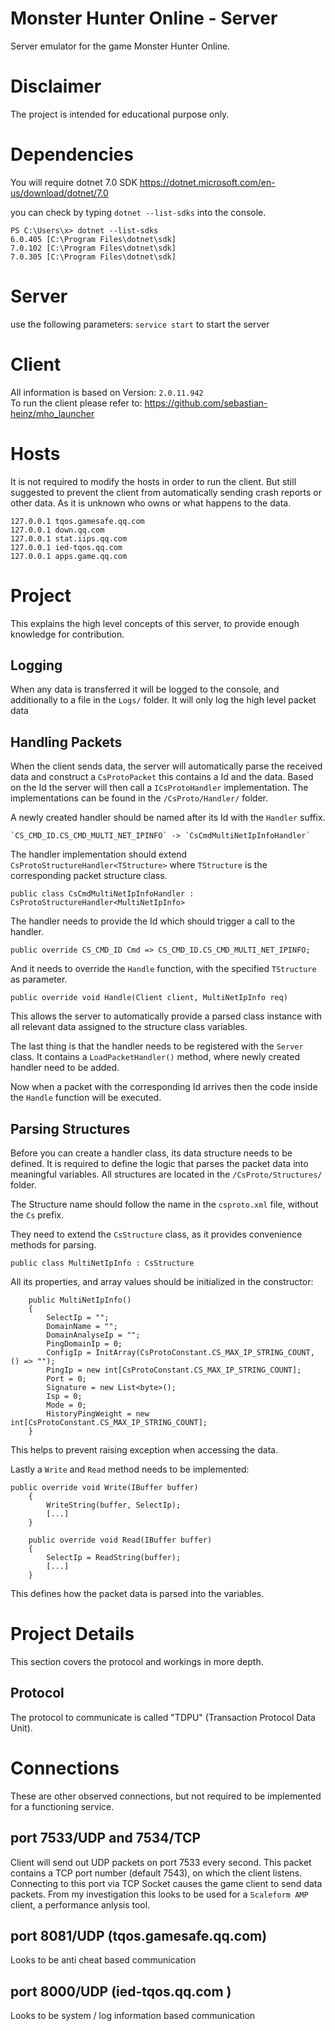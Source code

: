 ﻿Monster Hunter Online - Server
===
Server emulator for the game Monster Hunter Online.

# Disclaimer
The project is intended for educational purpose only.

# Dependencies
You will require dotnet 7.0 SDK
https://dotnet.microsoft.com/en-us/download/dotnet/7.0

you can check by typing `dotnet --list-sdks` into the console.
```
PS C:\Users\x> dotnet --list-sdks
6.0.405 [C:\Program Files\dotnet\sdk]
7.0.102 [C:\Program Files\dotnet\sdk]
7.0.305 [C:\Program Files\dotnet\sdk]
```

# Server
use the following parameters: `service start` to start the server

# Client
All information is based on Version: `2.0.11.942`  
To run the client please refer to:
https://github.com/sebastian-heinz/mho_launcher

# Hosts
It is not required to modify the hosts in order to run the client. 
But still suggested to prevent the client from automatically 
sending crash reports or other data.
As it is unknown who owns or what happens to the data.
```
127.0.0.1 tqos.gamesafe.qq.com
127.0.0.1 down.qq.com
127.0.0.1 stat.iips.qq.com
127.0.0.1 ied-tqos.qq.com
127.0.0.1 apps.game.qq.com
```

# Project
This explains the high level concepts of this server, 
to provide enough knowledge for contribution.

## Logging
When any data is transferred it will be logged to the console,
and additionally to a file in the `Logs/` folder.
It will only log the high level packet data

## Handling Packets
When the client sends data, the server will automatically parse the received data
and construct a `CsProtoPacket` this contains a Id and the data. 
Based on the Id the server will then call a `ICsProtoHandler` implementation.
The implementations can be found in the `/CsProto/Handler/` folder.

A newly created handler should be named after its Id with the `Handler` suffix.
```
`CS_CMD_ID.CS_CMD_MULTI_NET_IPINFO` -> `CsCmdMultiNetIpInfoHandler`
```

The handler implementation should extend `CsProtoStructureHandler<TStructure>`
where `TStructure` is the corresponding packet structure class.
```
public class CsCmdMultiNetIpInfoHandler : CsProtoStructureHandler<MultiNetIpInfo>
```

The handler needs to provide the Id which should trigger a call to the handler.
```
public override CS_CMD_ID Cmd => CS_CMD_ID.CS_CMD_MULTI_NET_IPINFO;
```

And it needs to override the `Handle` function, with the specified `TStructure` as parameter.
```
public override void Handle(Client client, MultiNetIpInfo req)
```
This allows the server to automatically provide a parsed class instance 
with all relevant data assigned to the structure class variables.


The last thing is that the handler needs to be registered with the `Server` class.
It contains a `LoadPacketHandler()` method, where newly created handler need to be added.

Now when a packet with the corresponding Id arrives 
then the code inside the `Handle` function will be executed.

## Parsing Structures
Before you can create a handler class, its data structure needs to be defined.
It is required to define the logic that parses the packet data into meaningful variables. 
All structures are located in the `/CsProto/Structures/` folder.

The Structure name should follow the name in the `csproto.xml` file, without the `Cs` prefix.

They need to extend the `CsStructure` class, as it provides convenience methods for parsing.
```
public class MultiNetIpInfo : CsStructure
```

All its properties, and array values should be initialized in the constructor:
```
    public MultiNetIpInfo()
    {
        SelectIp = "";
        DomainName = "";
        DomainAnalyseIp = "";
        PingDomainIp = 0;
        ConfigIp = InitArray(CsProtoConstant.CS_MAX_IP_STRING_COUNT, () => "");
        PingIp = new int[CsProtoConstant.CS_MAX_IP_STRING_COUNT];
        Port = 0;
        Signature = new List<byte>();
        Isp = 0;
        Mode = 0;
        HistoryPingWeight = new int[CsProtoConstant.CS_MAX_IP_STRING_COUNT];
    }
```
This helps to prevent raising exception when accessing the data.

Lastly a `Write` and `Read` method needs to be implemented:
```
public override void Write(IBuffer buffer)
    {
        WriteString(buffer, SelectIp);
        [...]
    }

    public override void Read(IBuffer buffer)
    {
        SelectIp = ReadString(buffer);
        [...]
    }
```
This defines how the packet data is parsed into the variables.


# Project Details
This section covers the protocol and workings in more depth.

## Protocol
The protocol to communicate is called "TDPU" (Transaction Protocol Data Unit).



# Connections
These are other observed connections, but not required to be implemented for a functioning service.
## port 7533/UDP and 7534/TCP
Client will send out UDP packets on port 7533 every second.
This packet contains a TCP port number (default 7543), on which the client listens.
Connecting to this port via TCP Socket causes the game client to send data packets.
From my investigation this looks to be used for a `Scaleform AMP` client, a performance anlysis tool.

## port 8081/UDP (tqos.gamesafe.qq.com)
Looks to be anti cheat based communication

## port 8000/UDP (ied-tqos.qq.com )
Looks to be system / log information based communication